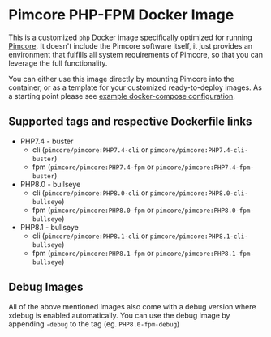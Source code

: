 # Pimcore PHP-FPM Docker Image

This is a customized `php` Docker image specifically optimized for running [Pimcore](https://github.com/pimcore/pimcore).
It doesn't include the Pimcore software itself, it just provides an environment that fulfills all system requirements
of Pimcore, so that you can leverage the full functionality. 

You can either use this image directly by mounting Pimcore into the container, or as a template for your customized 
ready-to-deploy images. As a starting point please see [example docker-compose configuration](https://github.com/pimcore/skeleton/blob/HEAD/docker-compose.yaml).

## Supported tags and respective Dockerfile links
 - PHP7.4 - buster
    - cli (`pimcore/pimcore:PHP7.4-cli` or `pimcore/pimcore:PHP7.4-cli-buster`)
    - fpm (`pimcore/pimcore:PHP7.4-fpm` or `pimcore/pimcore:PHP7.4-fpm-buster`)
 - PHP8.0 - bullseye
    - cli (`pimcore/pimcore:PHP8.0-cli` or `pimcore/pimcore:PHP8.0-cli-bullseye`)
    - fpm (`pimcore/pimcore:PHP8.0-fpm` or `pimcore/pimcore:PHP8.0-fpm-bullseye`)
 - PHP8.1 - bullseye
    - cli (`pimcore/pimcore:PHP8.1-cli` or `pimcore/pimcore:PHP8.1-cli-bullseye`)
    - fpm (`pimcore/pimcore:PHP8.1-fpm` or `pimcore/pimcore:PHP8.1-fpm-bullseye`)

## Debug Images
All of the above mentioned Images also come with a debug version where xdebug is enabled automatically. You can use the debug image by appending `-debug` to the tag (eg. `PHP8.0-fpm-debug`)
